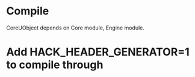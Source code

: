 # Compile
CoreUObject depends on Core module, Engine module.

# Add HACK_HEADER_GENERATOR=1 to compile through